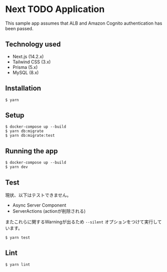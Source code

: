 # Next TODO Application

This sample app assumes that ALB and Amazon Cognito authentication has been passed.

## Technology used

- Next.js (14.2.x)
- Tailwind CSS (3.x)
- Prisma (5.x)
- MySQL (8.x)

## Installation

```
$ yarn
```

## Setup

```
$ docker-compose up --build
$ yarn db:migrate
$ yarn db:migrate:test
```

## Running the app

```
$ docker-compose up --build
$ yarn dev
```

## Test

現状、以下はテストできません。

- Async Server Component
- ServerActions (actionが削除される)

またこれらに関するWarningが出るため `--silent` オプションをつけて実行しています。

```
$ yarn test
```

## Lint

```
$ yarn lint
```

